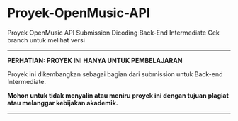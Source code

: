 # Proyek-OpenMusic-API
Proyek OpenMusic API Submission Dicoding Back-End Intermediate
Cek branch untuk melihat versi

---

**PERHATIAN: PROYEK INI HANYA UNTUK PEMBELAJARAN**

Proyek ini dikembangkan sebagai bagian dari submission untuk Back-end Intermediate.

**Mohon untuk tidak menyalin atau meniru proyek ini dengan tujuan plagiat atau melanggar kebijakan akademik.**

---
